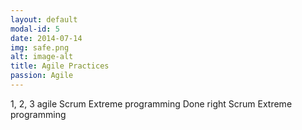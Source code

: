 ```yaml
---
layout: default
modal-id: 5
date: 2014-07-14
img: safe.png
alt: image-alt
title: Agile Practices
passion: Agile
---
```

1, 2, 3 agile
Scrum
Extreme programming
Done right
Scrum
Extreme programming